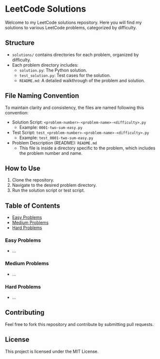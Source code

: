 # LeetCode Solutions

Welcome to my LeetCode solutions repository. Here you will find my solutions to various LeetCode problems, categorized by difficulty.

## Structure

- `solutions/` contains directories for each problem, organized by difficulty.
- Each problem directory includes:
  - `solution.py`: The Python solution.
  - `test_solution.py`: Test cases for the solution.
  - `README.md`: A detailed walkthrough of the problem and solution.

## File Naming Convention

To maintain clarity and consistency, the files are named following this convention:

- Solution Script: `<problem-number>-<problem-name>-<difficulty>.py`
  - Example: `0001-two-sum-easy.py`
- Test Script: `test_<problem-number>-<problem-name>-<difficulty>.py`
  - Example: `test_0001-two-sum-easy.py`
- Problem Description (README): `README.md`
  - This file is inside a directory specific to the problem, which includes the problem number and name.

## How to Use

1. Clone the repository.
2. Navigate to the desired problem directory.
3. Run the solution script or test script.

## Table of Contents

- [Easy Problems](#easy-problems)
- [Medium Problems](#medium-problems)
- [Hard Problems](#hard-problems)

### Easy Problems

- ...

### Medium Problems

- ...

### Hard Problems

- ...

## Contributing

Feel free to fork this repository and contribute by submitting pull requests.

## License

This project is licensed under the MIT License.
